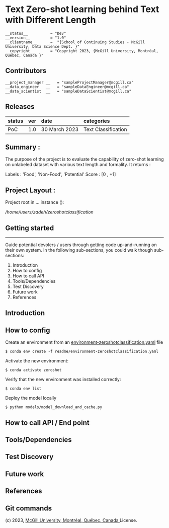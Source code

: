 # Text Zero-shot learning behind Text with Different Length 

    __status__          = "Dev"
    __version__         = "1.0"
    __clientname__      =  "{School of Continuing Studies - McGill University, Data Science Dept. }"
    __copyright__       = "Copyright 2023, {McGill University, Montréal, Québec, Canada }" 

Contributors
--------------

    __project_manager __   = "sampleProjectManager@mcgill.ca"
    __data_engineer   __   = "sampleDataEngineer@mcgill.ca"
    __data_scientist  __   = "sampleDataScientist@mcgill.ca"

  
Releases
--------------

| status | ver | date | categories |
| :--------| :--------| :-------- | :-------- |
| PoC | 1.0 | 30 March 2023 | Text Classification |


## Summary : 

The purpose of the project is to evaluate the capability of zero-shot learning on unlabeled dataset with various text length and formality.
It returns :

Labels : 'Food', 'Non-Food', 'Potential'
Score : [0 , +1]

## Project Layout :
Project root in ... instance (): 

*/home/users/zadeh/zeroshotclassification*

## Getting started
--------------
Guide potential devolers / users through getting code up-and-running on their own system. In the following sub-sections, you 
could walk though sub-sections:

1.  Introduction
3.  How to config
2.  How to call API 
4.  Tools/Dependencies
5.  Test Discovery
6.  Future work
7.  References

Introduction
--------------


How to config
--------------
Create an environment from an [environment-zeroshotclassification.yaml](https://github.com/MNLepage08/YCNG-229/blob/main/Zero-Shot%20Learning/readme/environment-zeroshotclassification.yaml) file
  ```
  $ conda env create -f readme/environment-zeroshotclassification.yaml
  ```
  Activate the new environment:
  ```
  $ conda activate zeroshot 
  ```
  Verify that the new environment was installed correctly:
  ```
  $ conda env list
  ```
  Deploy the model locally
  ```
  $ python models/model_download_and_cache.py  
  ```

How to call API / End point 
--------------


Tools/Dependencies
--------------



Test Discovery
--------------



Future work
--------------


References
----------


Git commands 
----------


(c) 2023, [McGill University, Montréal, Québec, Canada ](https://continuingstudies.mcgill.ca/public/category/courseCategoryCertificateProfile.do?method=load&certificateId=569881) License.

